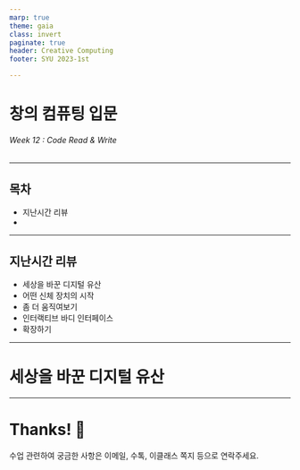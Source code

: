 ```yaml
---
marp: true
theme: gaia
class: invert
paginate: true
header: Creative Computing
footer: SYU 2023-1st

---
```

<!--
_class: lead
_paginate: false
-->
# **창의 컴퓨팅 입문**
###### Week 12 : Code Read & Write

---
## 목차
* 지난시간 리뷰
* 

---
## 지난시간 리뷰
* 세상을 바꾼 디지털 유산
* 어떤 신체 장치의 시작
* 좀 더 움직여보기
* 인터랙티브 바디 인터페이스
* 확장하기

---
<!--
_class: lead
_paginate: false
-->
# 세상을 바꾼 디지털 유산



---
<!--
_class: lead
_paginate: false
-->
# Thanks! 🎉 

수업 관련하여 궁금한 사항은 
이메일, 수톡, 이클래스 쪽지 등으로 연락주세요.